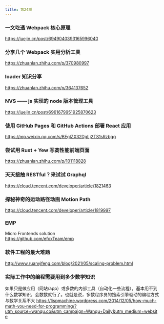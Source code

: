 ```yaml
---
title: 第24期
---
```


### 一文吃透 Webpack 核心原理

https://juejin.cn/post/6949040393165996040

### 分享几个 Webpack 实用分析工具

https://zhuanlan.zhihu.com/p/370980997

### loader 知识分享

https://zhuanlan.zhihu.com/p/364137652

### NVS —— js 实现的 node 版本管理工具

https://juejin.cn/post/6961679951925870623

### 使用 GitHub Pages 和 GitHub Actions 部署 React 应用

https://mp.weixin.qq.com/s/BEglZX32DgLj2TS1sRzbgg

### 尝试用 Rust + Yew 写高性能前端页面

https://zhuanlan.zhihu.com/p/101118828

### 天天接触 RESTful？来试试 Graphql

https://cloud.tencent.com/developer/article/1821463

### 探秘神奇的运动路径动画 Motion Path

https://cloud.tencent.com/developer/article/1819997

### EMP

Micro Frontends solution  
https://github.com/efoxTeam/emp

### 软件工程的最大难题

http://www.ruanyifeng.com/blog/2021/05/scaling-problem.html

### 实际工作中的编程需要用到多少数学知识

如果只是做应用（网站/app）或多数的内部工具（自动化一些流程），基本用不到什么数学知识，会数数就行了。也就是说，多数程序员的搜索引擎驱动的编程方式与数学关系不大
https://lispmachine.wordpress.com/2014/12/05/how-much-math-you-need-for-programming/?utm_source=wanqu.co&utm_campaign=Wanqu+Daily&utm_medium=website
